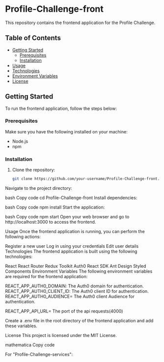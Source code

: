 # Profile-Challenge-front

This repository contains the frontend application for the Profile Challenge.

## Table of Contents

- [Getting Started](#getting-started)
  - [Prerequisites](#prerequisites)
  - [Installation](#installation)
- [Usage](#usage)
- [Technologies](#technologies)
- [Environment Variables](#environment-variables)
- [License](#license)

## Getting Started

To run the frontend application, follow the steps below:

### Prerequisites

Make sure you have the following installed on your machine:

- Node.js
- npm

### Installation

1. Clone the repository:

   ```bash
   git clone https://github.com/your-username/Profile-Challenge-front.git
Navigate to the project directory:

bash
Copy code
cd Profile-Challenge-front
Install dependencies:

bash
Copy code
npm install
Start the application:

bash
Copy code
npm start
Open your web browser and go to http://localhost:3000 to access the frontend.

Usage
Once the frontend application is running, you can perform the following actions:

Register a new user
Log in using your credentials
Edit user details
Technologies
The frontend application is built using the following technologies:

React
React Router
Redux Toolkit
Auth0 React SDK
Ant Design
Styled Components
Environment Variables
The following environment variables are required for the frontend application:

REACT_APP_AUTH0_DOMAIN: The Auth0 domain for authentication.
REACT_APP_AUTH0_CLIENT_ID: The Auth0 client ID for authentication.
REACT_APP_AUTH0_AUDIENCE= The Auth0 client Audience for authentication.

REACT_APP_API_URL= The port of the api requests(4000)

Create a .env file in the root directory of the frontend application and add these variables.


License
This project is licensed under the MIT License.

mathematica
Copy code

For "Profile-Challenge-services":